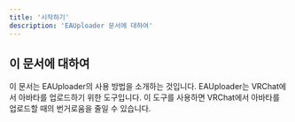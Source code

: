 ```yaml
---
title: '시작하기'
description: 'EAUploader 문서에 대하여'
---
```


## 이 문서에 대하여
이 문서는 EAUploader의 사용 방법을 소개하는 것입니다. EAUploader는 VRChat에서 아바타를 업로드하기 위한 도구입니다. 이 도구를 사용하면 VRChat에서 아바타를 업로드할 때의 번거로움을 줄일 수 있습니다.
